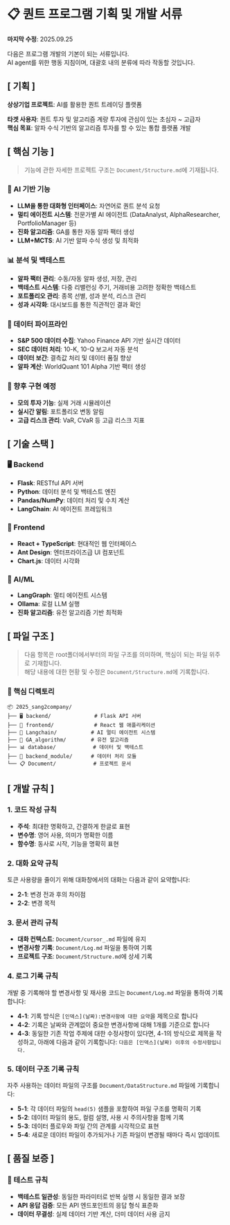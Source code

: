 # 📋 퀀트 프로그램 기획 및 개발 서류
**마지막 수정**: 2025.09.25

다음은 프로그램 개발의 기본이 되는 서류입니다.  
AI agent를 위한 행동 지침이며, 대괄호 내의 분류에 따라 작동할 것입니다.

## [ 기획 ]
**상상기업 프로젝트**: AI를 활용한 퀀트 트레이딩 플랫폼

**타겟 사용자**: 퀀트 투자 및 알고리즘 계량 투자에 관심이 있는 초심자 ~ 고급자  
**핵심 목표**: 알파 수식 기반의 알고리즘 투자를 할 수 있는 통합 플랫폼 개발

## [ 핵심 기능 ]
> 기능에 관한 자세한 프로젝트 구조는 `Document/Structure.md`에 기재됩니다.

### 🤖 AI 기반 기능
- **LLM을 통한 대화형 인터페이스**: 자연어로 퀀트 분석 요청
- **멀티 에이전트 시스템**: 전문가별 AI 에이전트 (DataAnalyst, AlphaResearcher, PortfolioManager 등)
- **진화 알고리즘**: GA를 통한 자동 알파 팩터 생성
- **LLM+MCTS**: AI 기반 알파 수식 생성 및 최적화

### 📊 분석 및 백테스트
- **알파 팩터 관리**: 수동/자동 알파 생성, 저장, 관리
- **백테스트 시스템**: 다중 리밸런싱 주기, 거래비용 고려한 정확한 백테스트
- **포트폴리오 관리**: 종목 선별, 성과 분석, 리스크 관리
- **성과 시각화**: 대시보드를 통한 직관적인 결과 확인

### 🔄 데이터 파이프라인
- **S&P 500 데이터 수집**: Yahoo Finance API 기반 실시간 데이터
- **SEC 데이터 처리**: 10-K, 10-Q 보고서 자동 분석
- **데이터 보간**: 결측값 처리 및 데이터 품질 향상
- **알파 계산**: WorldQuant 101 Alpha 기반 팩터 생성

### 🚧 향후 구현 예정
- **모의 투자 기능**: 실제 거래 시뮬레이션
- **실시간 알림**: 포트폴리오 변동 알림
- **고급 리스크 관리**: VaR, CVaR 등 고급 리스크 지표

## [ 기술 스택 ]

### 🖥️ Backend
- **Flask**: RESTful API 서버
- **Python**: 데이터 분석 및 백테스트 엔진
- **Pandas/NumPy**: 데이터 처리 및 수치 계산
- **LangChain**: AI 에이전트 프레임워크

### 🎨 Frontend  
- **React + TypeScript**: 현대적인 웹 인터페이스
- **Ant Design**: 엔터프라이즈급 UI 컴포넌트
- **Chart.js**: 데이터 시각화

### 🤖 AI/ML
- **LangGraph**: 멀티 에이전트 시스템
- **Ollama**: 로컬 LLM 실행
- **진화 알고리즘**: 유전 알고리즘 기반 최적화

## [ 파일 구조 ]
> 다음 항목은 root폴더에서부터의 파일 구조를 의미하며, 핵심이 되는 파일 위주로 기재합니다.  
> 해당 내용에 대한 현황 및 수정은 `Document/Structure.md`에 기록합니다.

### 📁 핵심 디렉토리
```
📦 2025_sang2company/
├── 🖥️ backend/              # Flask API 서버
├── 🎨 frontend/             # React 웹 애플리케이션  
├── 🤖 Langchain/           # AI 멀티 에이전트 시스템
├── 🧬 GA_algorithm/        # 유전 알고리즘
├── 📊 database/            # 데이터 및 백테스트
├── 📁 backend_module/      # 데이터 처리 모듈
└── 📋 Document/            # 프로젝트 문서
```

## [ 개발 규칙 ]

### 1. 코드 작성 규칙
- **주석**: 최대한 명확하고, 간결하게 한글로 표현
- **변수명**: 영어 사용, 의미가 명확한 이름
- **함수명**: 동사로 시작, 기능을 명확히 표현

### 2. 대화 요약 규칙
토큰 사용량을 줄이기 위해 대화창에서의 대화는 다음과 같이 요약합니다:
- **2-1**: 변경 전과 후의 차이점
- **2-2**: 변경 목적

### 3. 문서 관리 규칙
- **대화 컨텍스트**: `Document/cursor_.md` 파일에 유지
- **변경사항 기록**: `Document/Log.md` 파일을 통하여 기록
- **프로젝트 구조**: `Document/Structure.md`에 상세 기록

### 4. 로그 기록 규칙
개발 중 기록해야 할 변경사항 및 재사용 코드는 `Document/Log.md` 파일을 통하여 기록합니다:
- **4-1**: 기록 방식은 `[인덱스](날짜):변경사항에 대한 요약`을 제목으로 합니다
- **4-2**: 기록은 날짜와 관계없이 중요한 변경사항에 대해 1개를 기준으로 합니다  
- **4-3**: 동일한 기존 작업 주제에 대한 수정사항이 있다면, 4-1의 방식으로 제목을 작성하고, 아래에 다음과 같이 기록합니다: `다음은 [인덱스](날짜) 이후의 수정사항입니다.`

### 5. 데이터 구조 기록 규칙
자주 사용하는 데이터 파일의 구조를 `Document/DataStructure.md` 파일에 기록합니다:
- **5-1**: 각 데이터 파일의 `head(5)` 샘플을 포함하여 파일 구조를 명확히 기록
- **5-2**: 데이터 파일의 용도, 컬럼 설명, 사용 시 주의사항을 함께 기록
- **5-3**: 데이터 플로우와 파일 간의 관계를 시각적으로 표현
- **5-4**: 새로운 데이터 파일이 추가되거나 기존 파일이 변경될 때마다 즉시 업데이트

## [ 품질 보증 ]

### 🧪 테스트 규칙
- **백테스트 일관성**: 동일한 파라미터로 반복 실행 시 동일한 결과 보장
- **API 응답 검증**: 모든 API 엔드포인트의 응답 형식 표준화
- **데이터 무결성**: 실제 데이터 기반 계산, 더미 데이터 사용 금지